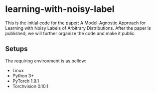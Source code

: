 # learning-with-noisy-label

This is the initial code for the paper: A Model-Agnostic Approach for Learning with Noisy Labels of Arbitrary Distributions. After the paper is published, we will further organize the code and make it public.


## Setups

The requiring environment is as bellow:
- Linux
- Python 3+
- PyTorch 1.9.1
- Torchvision 0.10.1
